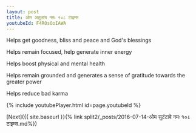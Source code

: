 ```yaml
---
layout: post
title: ओम अतुलाय नमः १०८ टाइम्स
youtubeId: F4ROsOoIAWA
---
```

 
 
Helps get goodness, bliss and peace and God's blessings
 
Helps remain focused, help generate inner energy 
 
Helps boost physical and mental health 
 
Helps remain grounded and generates a sense of gratitude towards the greater power 
 
Helps reduce bad karma
 
 
 
 


{% include youtubePlayer.html id=page.youtubeId %}
 
[Next]({{ site.baseurl }}{% link  split2/_posts/2016-07-14-ओम सुटंटावे नमः १०८ टाइम्स.md%})
 
